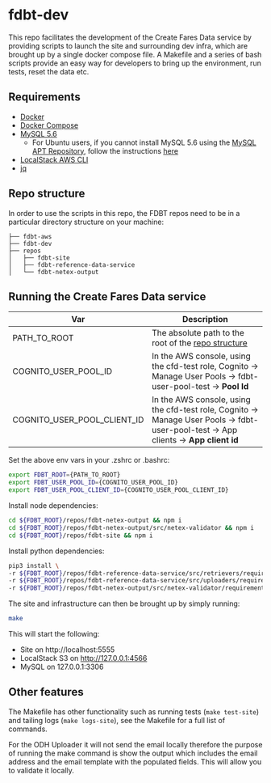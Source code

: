 # fdbt-dev

This repo facilitates the development of the Create Fares Data service by providing scripts to launch the site and surrounding dev infra, which are brought up by a single docker compose file. A Makefile and a series of bash scripts provide an easy way for developers to bring up the environment, run tests, reset the data etc.

## Requirements

- [Docker](https://docs.docker.com/install/)
- [Docker Compose](https://docs.docker.com/compose/install/)
- [MySQL 5.6](https://dev.mysql.com/doc/mysql-getting-started/en/)
  - For Ubuntu users, if you cannot install MySQL 5.6 using the [MySQL APT Repository](https://dev.mysql.com/downloads/repo/apt/), follow the instructions [here](https://dev.mysql.com/doc/refman/8.0/en/linux-installation-debian.html)
- [LocalStack AWS CLI](https://github.com/localstack/awscli-local)
- [jq](https://stedolan.github.io/jq/download/)

## Repo structure

In order to use the scripts in this repo, the FDBT repos need to be in a particular directory structure on your machine:

```text
├── fdbt-aws
├── fdbt-dev
├── repos
│   ├── fdbt-site
│   ├── fdbt-reference-data-service
│   └── fdbt-netex-output
```

## Running the Create Fares Data service

| Var                         | Description                                                                                                                          |
| --------------------------- | ------------------------------------------------------------------------------------------------------------------------------------ |
| PATH_TO_ROOT                | The absolute path to the root of the [repo structure](#repo-structure)                                                               |
| COGNITO_USER_POOL_ID        | In the AWS console, using the cfd-test role, Cognito -> Manage User Pools -> fdbt-user-pool-test -> **Pool Id**                      |
| COGNITO_USER_POOL_CLIENT_ID | In the AWS console, using the cfd-test role, Cognito -> Manage User Pools -> fdbt-user-pool-test -> App clients -> **App client id** |

Set the above env vars in your .zshrc or .bashrc:

```bash
export FDBT_ROOT={PATH_TO_ROOT}
export FDBT_USER_POOL_ID={COGNITO_USER_POOL_ID}
export FDBT_USER_POOL_CLIENT_ID={COGNITO_USER_POOL_CLIENT_ID}
```

Install node dependencies:

```bash
cd ${FDBT_ROOT}/repos/fdbt-netex-output && npm i
cd ${FDBT_ROOT}/repos/fdbt-netex-output/src/netex-validator && npm i
cd ${FDBT_ROOT}/repos/fdbt-site && npm i
```

Install python dependencies:

```bash
pip3 install \
-r ${FDBT_ROOT}/repos/fdbt-reference-data-service/src/retrievers/requirements.txt \
-r ${FDBT_ROOT}/repos/fdbt-reference-data-service/src/uploaders/requirements.txt \
-r ${FDBT_ROOT}/repos/fdbt-netex-output/src/netex-validator/requirements.txt
```

The site and infrastructure can then be brought up by simply running:

```bash
make
```

This will start the following:

- Site on http://localhost:5555
- LocalStack S3 on http://127.0.0.1:4566
- MySQL on 127.0.0.1:3306

## Other features

The Makefile has other functionality such as running tests (`make test-site`) and tailing logs (`make logs-site`), see the Makefile for a full list of commands.

For the ODH Uploader it will not send the email locally therefore the purpose of running the make command is show the output which includes the email address and the email template with the populated fields. This will allow you to validate it locally.

